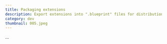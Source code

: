 ```yaml
---
title: Packaging extensions
description: Export extensions into ".blueprint" files for distribution
category: dev
thumbnail: 005.jpeg
---
```


...
